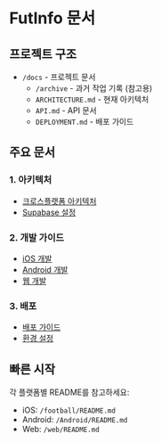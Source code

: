 # FutInfo 문서

## 프로젝트 구조

- `/docs` - 프로젝트 문서
  - `/archive` - 과거 작업 기록 (참고용)
  - `ARCHITECTURE.md` - 현재 아키텍처
  - `API.md` - API 문서
  - `DEPLOYMENT.md` - 배포 가이드

## 주요 문서

### 1. 아키텍처
- [크로스플랫폼 아키텍처](./ARCHITECTURE.md)
- [Supabase 설정](./SUPABASE_SETUP.md)

### 2. 개발 가이드
- [iOS 개발](../football/README.md)
- [Android 개발](../Android/README.md)
- [웹 개발](../web/README.md)

### 3. 배포
- [배포 가이드](./DEPLOYMENT.md)
- [환경 설정](./ENVIRONMENT.md)

## 빠른 시작

각 플랫폼별 README를 참고하세요:
- iOS: `/football/README.md`
- Android: `/Android/README.md`
- Web: `/web/README.md`